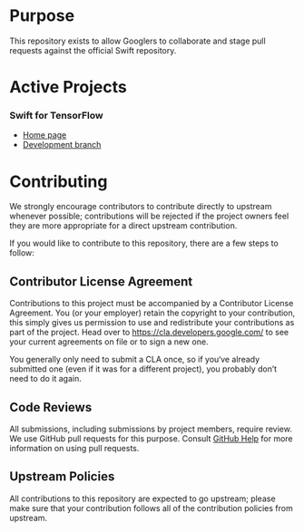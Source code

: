 # Purpose

This repository exists to allow Googlers to collaborate and stage pull requests
against the official Swift repository.

# Active Projects

### Swift for TensorFlow

- [Home page](https://github.com/tensorflow/swift)
- [Development branch](../../tree/tensorflow)

# Contributing

We strongly encourage contributors to contribute directly to upstream whenever
possible; contributions will be rejected if the project owners feel they are
more appropriate for a direct upstream contribution.

If you would like to contribute to this repository, there are a few steps to
follow:

## Contributor License Agreement

Contributions to this project must be accompanied by a Contributor License
Agreement. You (or your employer) retain the copyright to your contribution,
this simply gives us permission to use and redistribute your contributions as
part of the project. Head over to https://cla.developers.google.com/ to see your
current agreements on file or to sign a new one.

You generally only need to submit a CLA once, so if you‘ve already submitted one
(even if it was for a different project), you probably don’t need to do it
again.

## Code Reviews

All submissions, including submissions by project members, require review. We
use GitHub pull requests for this purpose. Consult
[GitHub Help](https://help.github.com/) for more information on using pull
requests.

## Upstream Policies

All contributions to this repository are expected to go upstream; please make
sure that your contribution follows all of the contribution policies from
upstream.
